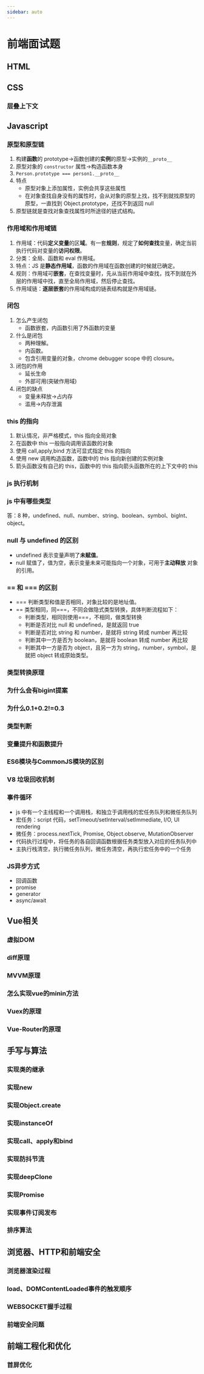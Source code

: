 ```yaml
---
sidebar: auto
---
```


# 前端面试题

## HTML

## CSS

### 层叠上下文



## Javascript

### 原型和原型链

1. 构建**函数**的 prototype->函数创建的**实例**的原型->实例的`__proto__`
2. 原型对象的 `constructor` 属性->构造函数本身
3. `Person.prototype === person1.__proto__`
4. 特点
   - 原型对象上添加属性，实例会共享这些属性
   - 在对象查找自身没有的属性时，会从对象的原型上找，找不到就找原型的原型，一直找到 Object.prototype，还找不到返回 null
5. 原型链就是查找对象查找属性时所途径的链式结构。

### 作用域和作用域链

1. 作用域：代码**定义变量**的区**域**。有一套**规则**，规定了**如何查找**变量，确定当前执行代码对变量的**访问权限**。
2. 分类：全局、函数和 eval 作用域。
3. 特点：JS 是**静态作用域**，函数的作用域在函数创建的时候就已确定。
4. 规则：作用域可**嵌套**，在查找变量时，先从当前作用域中查找，找不到就在外层的作用域中找，直至全局作用域，然后停止查找。
5. 作用域链：**逐层嵌套**的作用域构成的链表结构就是作用域链。

### 闭包

1.  怎么产生闭包
    - 函数嵌套，内函数引用了外函数的变量
2.  什么是闭包
    - 两种理解。
    - 内函数。
    - 包含引用变量的对象，chrome debugger scope 中的 closure。
3.  闭包的作用
    - 延长生命
    - 外部可用(突破作用域)
4.  闭包的缺点
    - 变量未释放->占内存
    - 滥用->内存泄漏

### this 的指向

1. 默认情况，非严格模式，this 指向全局对象
2. 在函数中 this 一般指向调用该函数的对象
3. 使用 call,apply,bind 方法可显式指定 this 的指向
4. 使用 new 调用构造函数，函数中的 this 指向新创建的实例对象
5. 箭头函数没有自己的 this，函数中的 this 指向箭头函数所在的上下文中的 this

### js 执行机制

### js 中有哪些类型

答：8 种，undefined、null、number、string、boolean、symbol、bigInt、object。

### null 与 undefined 的区别

- undefined 表示变量声明了**未赋值**。
- null 赋值了，值为空，表示变量未来可能指向一个对象，可用于**主动释放** 对象的引用。

### == 和 === 的区别

- === 判断类型和值是否相同，对象比较的是地址值。
- == 类型相同，同===，不同会做隐式类型转换，具体判断流程如下：
  - 判断类型，相同则使用===，不相同，做类型转换
  - 判断是否对比 null 和 undefined，是就返回 true
  - 判断是否对比 string 和 number，是就将 string 转成 number 再比较
  - 判断其中一方是否为 boolean，是就将 boolean 转成 number 再比较
  - 判断其中一方是否为 object，且另一方为 string，number，symbol，是就把 object 转成原始类型。

### 类型转换原理

### 为什么会有bigint提案

### 为什么0.1+0.2!=0.3

### 类型判断

### 变量提升和函数提升

### ES6模块与CommonJS模块的区别

### V8 垃圾回收机制

### 事件循环

- js 中有一个主线程和一个调用栈，和独立于调用栈的宏任务队列和微任务队列
- 宏任务：script 代码，setTimeout/setInterval/setImmediate, I/O, UI rendering
- 微任务：process.nextTick, Promise, Object.observe, MutationObserver
- 代码执行过程中，将任务的各自回调函数根据任务类型放入对应的任务队列中
- 主执行栈清空，执行微任务队列，微任务清空，再执行宏任务中的一个任务

### JS异步方式

- 回调函数
- promise
- generator
- async/await

## Vue相关

### 虚拟DOM

### diff原理

### MVVM原理

### 怎么实现vue的minin方法

### Vuex的原理

### Vue-Router的原理





## 手写与算法

### 实现类的继承

### 实现new

### 实现Object.create

### 实现instanceOf

### 实现call、apply和bind

### 实现防抖节流

### 实现deepClone

### 实现Promise

### 实现事件订阅发布

### 



### 排序算法



## 浏览器、HTTP和前端安全

### 浏览器渲染过程

### load、DOMContentLoaded事件的触发顺序



### WEBSOCKET握手过程

### 前端安全问题



## 前端工程化和优化

### 首屏优化